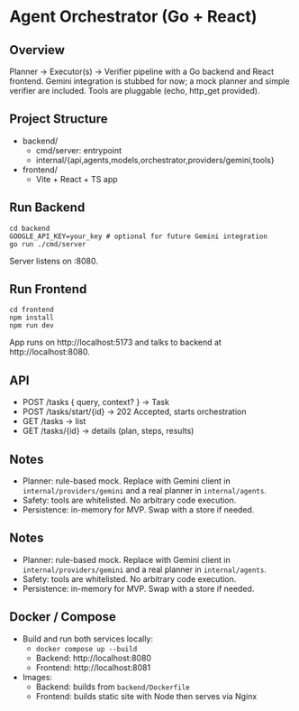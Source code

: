 # Agent Orchestrator (Go + React)

## Overview
Planner → Executor(s) → Verifier pipeline with a Go backend and React frontend. Gemini integration is stubbed for now; a mock planner and simple verifier are included. Tools are pluggable (echo, http_get provided).

## Project Structure
- backend/
  - cmd/server: entrypoint
  - internal/{api,agents,models,orchestrator,providers/gemini,tools}
- frontend/
  - Vite + React + TS app

## Run Backend
```
cd backend
GOOGLE_API_KEY=your_key # optional for future Gemini integration
go run ./cmd/server
```
Server listens on :8080.

## Run Frontend
```
cd frontend
npm install
npm run dev
```
App runs on http://localhost:5173 and talks to backend at http://localhost:8080.

## API
- POST /tasks { query, context? } → Task
- POST /tasks/start/{id} → 202 Accepted, starts orchestration
- GET /tasks → list
- GET /tasks/{id} → details (plan, steps, results)

## Notes
- Planner: rule-based mock. Replace with Gemini client in `internal/providers/gemini` and a real planner in `internal/agents`.
- Safety: tools are whitelisted. No arbitrary code execution.
- Persistence: in-memory for MVP. Swap with a store if needed.

## Notes
- Planner: rule-based mock. Replace with Gemini client in `internal/providers/gemini` and a real planner in `internal/agents`.
- Safety: tools are whitelisted. No arbitrary code execution.
- Persistence: in-memory for MVP. Swap with a store if needed.

## Docker / Compose
- Build and run both services locally:
  - `docker compose up --build`
  - Backend: http://localhost:8080
  - Frontend: http://localhost:8081
- Images:
  - Backend: builds from `backend/Dockerfile`
  - Frontend: builds static site with Node then serves via Nginx
